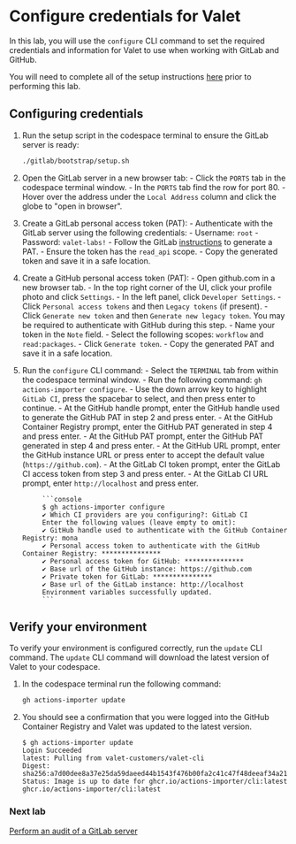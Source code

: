 # Configure credentials for Valet

In this lab, you will use the `configure` CLI command to set the required credentials and information for Valet to use when working with GitLab and GitHub.

You will need to complete all of the setup instructions [here](./readme.md#configure-your-codespace) prior to performing this lab.

## Configuring credentials

1. Run the setup script in the codespace terminal to ensure the GitLab server is ready:

    ```bash
    ./gitlab/bootstrap/setup.sh
    ```

2. Open the GitLab server in a new browser tab:
        - Click the `PORTS` tab in the codespace terminal window.
        - In the `PORTS` tab find the row for port 80.
        - Hover over the address under the `Local Address` column and click the globe to "open in browser".

3. Create a GitLab personal access token (PAT):
        - Authenticate with the GitLab server using the following credentials:
            - Username: `root`
            - Password: `valet-labs!`
        - Follow the GitLab [instructions](https://docs.gitlab.com/ee/user/profile/personal_access_tokens.html#create-a-personal-access-token) to generate a PAT.
            - Ensure the token has the `read_api` scope.
        - Copy the generated token and save it in a safe location.

4. Create a GitHub personal access token (PAT):
        - Open github.com in a new browser tab.
        - In the top right corner of the UI, click your profile photo and click `Settings`.
        - In the left panel, click `Developer Settings`.
        - Click `Personal access tokens` and then `Legacy tokens` (if present).
        - Click `Generate new token` and then `Generate new legacy token`. You may be required to authenticate with GitHub during this step.
        - Name your token in the `Note` field.
        - Select the following scopes: `workflow` and `read:packages`.
        - Click `Generate token`.
        - Copy the generated PAT and save it in a safe location.

5. Run the `configure` CLI command:
        - Select the `TERMINAL` tab from within the codespace terminal window.
        - Run the following command: `gh actions-importer configure`.
        - Use the down arrow key to highlight `GitLab CI`, press the spacebar to select, and then press enter to continue.
        - At the GitHub handle prompt, enter the GitHub handle used to generate the GitHub PAT in step 2 and press enter.
        - At the GitHub Container Registry prompt, enter the GitHub PAT generated in step 4 and press enter.
        - At the GitHub PAT prompt, enter the GitHub PAT generated in step 4 and press enter.
        - At the GitHub URL prompt, enter the GitHub instance URL or press enter to accept the default value (`https://github.com`).
        - At the GitLab CI token prompt, enter the GitLab CI access token from step 3 and press enter.
        - At the GitLab CI URL prompt, enter `http://localhost` and press enter.

            ```console
            $ gh actions-importer configure
            ✔ Which CI providers are you configuring?: GitLab CI
            Enter the following values (leave empty to omit):
            ✔ GitHub handle used to authenticate with the GitHub Container Registry: mona
            ✔ Personal access token to authenticate with the GitHub Container Registry: ***************
            ✔ Personal access token for GitHub: ***************
            ✔ Base url of the GitHub instance: https://github.com
            ✔ Private token for GitLab: ***************
            ✔ Base url of the GitLab instance: http://localhost
            Environment variables successfully updated.
            ```

## Verify your environment

To verify your environment is configured correctly, run the `update` CLI command. The `update` CLI command will download the latest version of Valet to your codespace.

1. In the codespace terminal run the following command:

   ```bash
   gh actions-importer update
   ```

2. You should see a confirmation that you were logged into the GitHub Container Registry and Valet was updated to the latest version.

   ```console
   $ gh actions-importer update
   Login Succeeded
   latest: Pulling from valet-customers/valet-cli
   Digest: sha256:a7d00dee8a37e25da59daeed44b1543f476b00fa2c41c47f48deeaf34a215bbb
   Status: Image is up to date for ghcr.io/actions-importer/cli:latest
   ghcr.io/actions-importer/cli:latest
   ```

### Next lab

[Perform an audit of a GitLab server](./2-audit.md)
